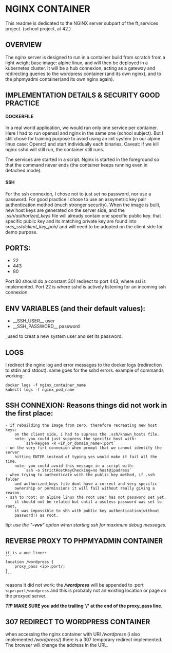 # NGINX CONTAINER

This readme is dedicated to the NGINX server subpart of the ft_services
project. (school project, at 42.)

## OVERVIEW

The nginx server is designed to run in a container build from scratch from a
light weight base image: alpine linux, and will then be deployed in a
kubernetes cluster. It will be a hub connexion, acting as a gateway and
redirecting queries to the wordpress container (and its own nginx), and to the
phpmyadmi container(and its own nginx again).

## IMPLEMENTATION DETAILS & SECURITY GOOD PRACTICE

#### DOCKERFILE

In a real world application, we would run only one service per container.
Here I had to run openssl and nginx in the same one (school subject).
But I still chose for training purpose to avoid using an init system (in our
alpine linux case: Openrc) and start individually each binaries.
Caveat: if we kill nginx sshd will still run, the container still runs.

The services are started in a script.
Nginx is started in the foreground so that the command never ends (the
container keeps running even in detached mode).

#### SSH

For the ssh connexion, I chose not to just set no password, nor use a password.
For good practice I chose to use an assymetric key pair authentication method
(much stronger security).
When the image is built, new host keys are generated on the server side, and 
the _.ssh/authorized_keys_ file will already contain one specific public key.
that specific public key and its matching private key are found into
_srcs_ssh/client_key_pair/_ and will need to be adopted on the client side for
demo purpose.


## PORTS:

- 22
- 443
- 80

Port 80 should do a constant 301 redirect to port 443, where ssl is
implemented.
Port 22 is where sshd is actively listening for an incoming ssh connexion.

## ENV VARIABLES (and their default values):
- \_\_SSH_USER\_\_ user
- \_\_SSH_PASSWORD\_\_ password

_used to creat a new system user and set its password.

## LOGS

I redirect the nginx log and error messages to the docker logs (redirection to
stdin and stdout).
same goes for the sshd errors.
example of commands working:

```
docker logs -f nginx_container_name
kubectl logs -f nginx_pod_name
```

## SSH CONNEXION: Reasons things did not work in the first place:

	- if rebuilding the image from zero, therefore recreating new host keys:
		on the client side, i had to supress the .ssh/known_hosts file.
		note: you could just suppress the specific host with:
			`ssh-keygen -R <IP_or_domain_name>:port`
	- on the very firt connexion when prompt that we cannot identify the server
		hitting ENTER instead of typing yes would make it fail all the time.
		note: you could avoid this message in a script with:
			`ssh -o StrictHostKeyChecking=no host@ipadress`
	- when trying to authenticate with the public key method, if .ssh folder
		and authorized_keys file dont have a correct and very specific
		ownership or permissions it will fail without really giving a reason.
	- ssh to root: on alpine linux the root user has not password set yet.
		it should not be related but until a useless password was set to root,
		it was impossible to shh with public key authentication(without
		password!) as root.

_tip: use the "**-vvv**" option when starting ssh for maximum debug messages._

## REVERSE PROXY TO PHPMYADMIN CONTAINER

	it is a one liner:
	```
	location /wordpress { 
		proxy_pass <ip>:port/;
	}
	```
reasons it did not work: the _**/wordpress**_ will be appended to <ip>:port
`<ip>:port/wordpress` and this is probably not an existing location or page
on the proxyed server.

**_TIP_** __MAKE SURE you add the trailing '/' at the end of the proxy_pass line.__

## 307 REDIRECT TO WORDPRESS CONTAINER

when accessing the nginx container with URI _/wordpress_ (i also implemented 
_/wordpress/_) there is a 307 temporary redirect implemented. The browser will
change the address in the URL.
